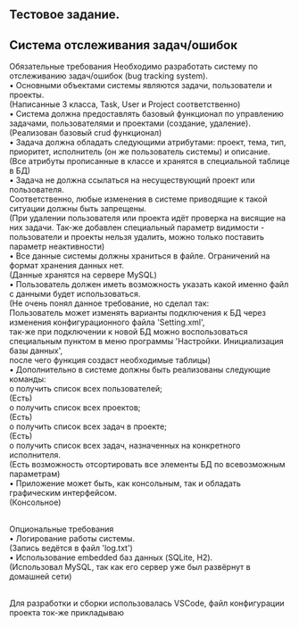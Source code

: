 <h2>Тестовое задание. <br>
<h2>Система отслеживания задач/ошибок</h2>

Обязательные требования
Необходимо разработать систему по отслеживанию задач/ошибок (bug tracking system).
<br>•	Основными объектами системы являются задачи, пользователи и проекты. <br>
(Написанные 3 класса, Task, User и Project соответственно)<br>
•	Система должна предоставлять базовый функционал по управлению задачами, пользователями и проектами (создание, удаление).<br>
(Реализован базовый crud функционал)<br>
•	Задача должна обладать следующими атрибутами: проект, тема, тип, приоритет, исполнитель (он же пользователь системы) и описание. <br>
(Все атрибуты прописанные в классе и хранятся в специальной таблице в БД)<br>
•	Задача не должна ссылаться на несуществующий проект или пользователя. <br>Соответственно, любые изменения в системе приводящие к такой ситуации должны быть запрещены.<br>
(При удалении пользователя или проекта идёт проверка на висящие на них задачи. Так-же добавлен специальный параметр видимости - пользователи и проекты нельзя удалить, можно только поставить параметр неактивности)<br>
•	Все данные системы должны храниться в файле. Ограничений на формат хранения данных нет.<br>
(Данные хранятся на сервере MySQL) <br>
•	Пользователь должен иметь возможность указать какой именно файл с данными будет использоваться. <br>
(Не очень понял данное требование, но сделал так: <br>
Пользователь может изменять варианты подключения к БД через изменения конфигурационного файла 'Setting.xml', <br>
так-же при подключении к новой БД можно воспользоваться специальным пунктом в меню программы 'Настройки. Инициализация базы данных',<br>
после чего функция создаст необходимые таблицы)<br>
•	Дополнительно в системе должны быть реализованы следующие команды:<br>
o	получить список всех пользователей;<br>
(Есть)<br>
o	получить список всех проектов;<br>
(Есть)<br>
o	получить список всех задач в проекте;<br>
(Есть)<br>
o	получить список всех задач, назначенных на конкретного исполнителя.<br>
(Есть возможность отсортировать все элементы БД по всевозможным параметрам)<br>
•	Приложение может быть, как консольным, так и обладать графическим интерфейсом.<br>
(Консольное)<br><br>

Опциональные требования<br>
•	Логирование работы системы.<br>
(Запись ведётся в файл 'log.txt')<br>
•	Использование embedded баз данных (SQLite, H2).<br>
(Использовал MySQL, так как его сервер уже был развёрнут в домашней сети)<br><br>


Для разработки и сборки использовалась VSCode, файл конфигурации проекта ток-же прикладываю 
